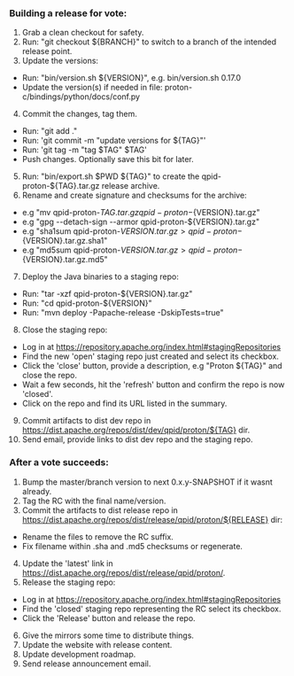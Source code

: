 ### Building a release for vote:

1. Grab a clean checkout for safety.
2. Run: "git checkout ${BRANCH}" to switch to a branch of the intended release point.
3. Update the versions:
  - Run: "bin/version.sh ${VERSION}", e.g. bin/version.sh 0.17.0
  - Update the version(s) if needed in file: proton-c/bindings/python/docs/conf.py
4. Commit the changes, tag them.
  - Run: "git add ."
  - Run: 'git commit -m "update versions for ${TAG}"'
  - Run: 'git tag -m "tag $TAG" $TAG'
  - Push changes. Optionally save this bit for later.
5. Run: "bin/export.sh $PWD ${TAG}" to create the qpid-proton-${TAG}.tar.gz release archive.
6. Rename and create signature and checksums for the archive:
  - e.g "mv qpid-proton-${TAG}.tar.gz qpid-proton-${VERSION}.tar.gz"
  - e.g "gpg --detach-sign --armor qpid-proton-${VERSION}.tar.gz"
  - e.g "sha1sum qpid-proton-${VERSION}.tar.gz > qpid-proton-${VERSION}.tar.gz.sha1"
  - e.g "md5sum qpid-proton-${VERSION}.tar.gz > qpid-proton-${VERSION}.tar.gz.md5"
7. Deploy the Java binaries to a staging repo:
  - Run: "tar -xzf qpid-proton-${VERSION}.tar.gz"
  - Run: "cd qpid-proton-${VERSION}"
  - Run: "mvn deploy -Papache-release -DskipTests=true"
8. Close the staging repo:
  - Log in at https://repository.apache.org/index.html#stagingRepositories
  - Find the new 'open' staging repo just created and select its checkbox.
  - Click the 'close' button, provide a description, e.g "Proton ${TAG}" and close the repo.
  - Wait a few seconds, hit the 'refresh' button and confirm the repo is now 'closed'.
  - Click on the repo and find its URL listed in the summary.
9. Commit artifacts to dist dev repo in https://dist.apache.org/repos/dist/dev/qpid/proton/${TAG} dir.
10. Send email, provide links to dist dev repo and the staging repo.


### After a vote succeeds:

1. Bump the master/branch version to next 0.x.y-SNAPSHOT if it wasnt already.
2. Tag the RC with the final name/version.
3. Commit the artifacts to dist release repo in https://dist.apache.org/repos/dist/release/qpid/proton/${RELEASE} dir:
  - Rename the files to remove the RC suffix.
  - Fix filename within .sha and .md5 checksums or regenerate.
4. Update the 'latest' link in https://dist.apache.org/repos/dist/release/qpid/proton/.
5. Release the staging repo:
  - Log in at https://repository.apache.org/index.html#stagingRepositories
  - Find the 'closed' staging repo representing the RC select its checkbox.
  - Click the 'Release' button and release the repo.
6. Give the mirrors some time to distribute things.
7. Update the website with release content.
8. Update development roadmap.
9. Send release announcement email.
